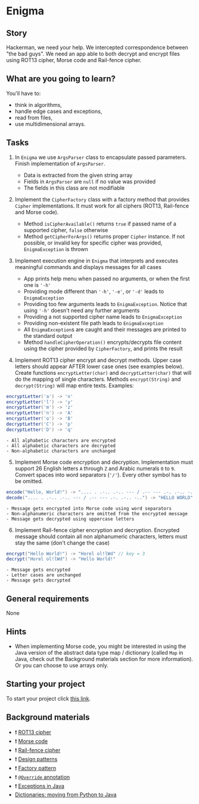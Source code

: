 # Enigma

## Story

Hackerman, we need your help. We intercepted correspondence between "the bad guys". We need an app able to both decrypt and encrypt files using ROT13 cipher, Morse code and Rail-fence cipher.

## What are you going to learn?

You'll have to:

- think in algorithms,
- handle edge cases and exceptions,
- read from files,
- use multidimensional arrays.

## Tasks

1. In `Enigma` we use `ArgsParser` class to encapsulate passed parameters.
Finish implementation of `ArgsParser`.
    - Data is extracted from the given string array
    - Fields in `ArgsParser` are `null` if no value was provided
    - The fields in this class are not modifiable

2. Implement the `CipherFactory` class with a factory method that provides `Cipher` implementations.
It must work for all ciphers (ROT13, Rail-fence and Morse code).
    - Method `isCipherAvailable()` returns `true` if passed name of a supported cipher, `false` otherwise
    - Method `getCipherForArgs()` returns proper `Cipher` instance. If not possible, or invalid key for specific cipher was provided, `EnigmaException` is thrown

3. Implement execution engine in `Enigma` that interprets and executes meaningful commands and displays messages for all cases
    - App prints help menu when passed no arguments, or when the first one is `'-h'`
    - Providing mode different than `'-h'`, `'-e'`, or `'-d'` leads to `EnigmaException`
    - Providing too few arguments leads to `EnigmaException`. Notice that using `'-h'` doesn't need any further arguments
    - Providing a not supported cipher name leads to `EnigmaException`
    - Providing non-existent file path leads to `EnigmaException`
    - All `EnigmaException`s are caught and their messages are printed to the standard output
    - Method `handleCipherOperation()` encrypts/decrypts file content using the cipher provided by `CipherFactory`, and prints the result

4. Implement ROT13 cipher encrypt and decrypt methods. Upper case letters should appear AFTER lower case ones (see examples below). Create functions `encryptLetter(char)` and `decryptLetter(char)` that will do the mapping of single characters. Methods `encrypt(String)` and `decrypt(String)` will map entire texts.
Examples:
```java
encryptLetter('a') -> 'n'
encryptLetter('l') -> 'y'
encryptLetter('m') -> 'z'
encryptLetter('n') -> 'A'
encryptLetter('o') -> 'B'
decryptLetter('C') -> 'p'
decryptLetter('D') -> 'q'
```
    - All alphabetic characters are encrypted
    - All alphabetic characters are decrypted
    - Non-alphabetic characters are unchanged

5. Implement Morse code encryption and decryption. Implementation must support 26 English letters `A` through `Z` and Arabic numerals `0` to `9`. Convert spaces into word separators (`'/'`). Every other symbol has to be omitted.
```java
encode("Hello, World!") -> ".... . .-.. .-.. --- / .-- --- .-. .-.. -.."
decode(".... . .-.. .-.. --- / .-- --- .-. .-.. -..") -> "HELLO WORLD"
```
    - Message gets encrypted into Morse code using word separators
    - Non-alphanumeric characters are omitted from the encrypted message
    - Message gets decrypted using uppercase letters

6. Implement Rail-fence cipher encryption and decryption. Encrypted message should contain all non alphanumeric characters, letters must stay the same (don't change the case)
```java
encrypt("Hello World!") -> "Horel ol!lWd" // key = 3
decrypt("Horel ol!lWd") -> "Hello World!"
```
    - Message gets encrypted
    - Letter cases are unchanged
    - Message gets decrypted

## General requirements

None

## Hints

- When implementing Morse code, you might be interested in using the Java version of the abstract data type map / dictionary (called `Map` in Java, check out the Background materials section for more information). Or you can choose to use arrays only.

## Starting your project

To start your project click [this link](https://journey.code.cool/v2/project/solo/blueprint/enigma/java).

## Background materials

- :exclamation: [ROT13 cipher](http://practicalcryptography.com/ciphers/classical-era/rot13/)
- :exclamation: [Morse code](https://en.wikipedia.org/wiki/Morse_code)
- :exclamation: [Rail-fence cipher](http://practicalcryptography.com/ciphers/classical-era/rail-fence/)
- :exclamation: [Design patterns](https://learn.code.cool/full-stack/#/../pages/general/design-patterns)
- :exclamation: [Factory pattern](https://learn.code.cool/full-stack/#/../pages/java/factory)
- :exclamation: [`@Override` annotation](https://beginnersbook.com/2014/07/override-annotation-in-java/)
- :exclamation: [Exceptions in Java](https://www.dummies.com/programming/java/what-you-need-to-know-about-exceptions-in-java/)
- [Dictionaries: moving from Python to Java](https://stackoverflow.com/questions/36068991/what-is-the-java-equivalent-of-a-python-dictionary?noredirect=1&lq=1)
